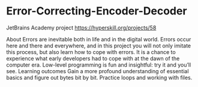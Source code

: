# Error-Correcting-Encoder-Decoder
JetBrains Academy project https://hyperskill.org/projects/58

About
Errors are inevitable both in life and in the digital world. Errors occur here and there and everywhere, and in this project you will not only imitate this process, but also learn how to cope with errors. It is a chance to experience what early developers had to cope with at the dawn of the computer era. Low-level programming is fun and insightful: try it and you’ll see.
Learning outcomes
Gain a more profound understanding of essential basics and figure out bytes bit by bit. Practice loops and working with files.

